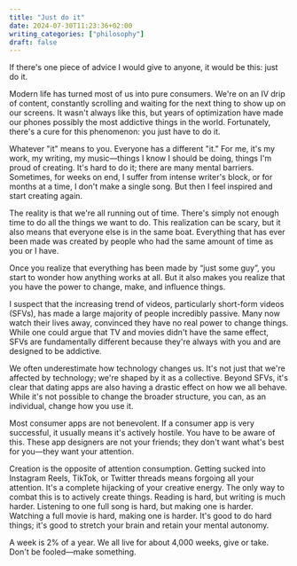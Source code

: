 ```yaml
---
title: "Just do it"
date: 2024-07-30T11:23:36+02:00
writing_categories: ["philosophy"]
draft: false
---
```

If there's one piece of advice I would give to anyone, it would be this: just do it.

Modern life has turned most of us into pure consumers. We're on an IV drip of content, constantly scrolling and waiting for the next thing to show up on our screens. It wasn't always like this, but years of optimization have made our phones possibly the most addictive things in the world. Fortunately, there's a cure for this phenomenon: you just have to do it.

Whatever "it" means to you. Everyone has a different "it." For me, it's my work, my writing, my music—things I know I should be doing, things I'm proud of creating. It's hard to do it; there are many mental barriers. Sometimes, for weeks on end, I suffer from intense writer's block, or for months at a time, I don't make a single song. But then I feel inspired and start creating again.

The reality is that we're all running out of time. There's simply not enough time to do all the things we want to do. This realization can be scary, but it also means that everyone else is in the same boat. Everything that has ever been made was created by people who had the same amount of time as you or I have.

Once you realize that everything has been made by “just some guy”, you start to wonder how anything works at all. But it also makes you realize that you have the power to change, make, and influence things.

I suspect that the increasing trend of videos, particularly short-form videos (SFVs), has made a large majority of people incredibly passive. Many now watch their lives away, convinced they have no real power to change things. While one could argue that TV and movies didn't have the same effect, SFVs are fundamentally different because they're always with you and are designed to be addictive.

We often underestimate how technology changes us. It's not just that we're affected by technology; we're shaped by it as a collective. Beyond SFVs, it's clear that dating apps are also having a drastic effect on how we all behave. While it's not possible to change the broader structure, you can, as an individual, change how you use it.

Most consumer apps are not benevolent. If a consumer app is very successful, it usually means it's actively hostile. You have to be aware of this. These app designers are not your friends; they don't want what's best for you—they want your attention.

Creation is the opposite of attention consumption. Getting sucked into Instagram Reels, TikTok, or Twitter threads means forgoing all your attention. It's a complete hijacking of your creative energy. The only way to combat this is to actively create things. Reading is hard, but writing is much harder. Listening to one full song is hard, but making one is harder. Watching a full movie is hard, making one is harder. It's good to do hard things; it's good to stretch your brain and retain your mental autonomy.

A week is 2% of a year. We all live for about 4,000 weeks, give or take. Don't be fooled—make something.
